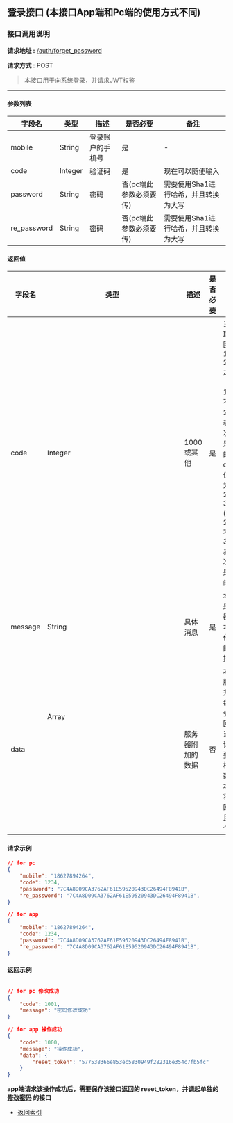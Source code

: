 ## 登录接口 (本接口App端和Pc端的使用方式不同)

### 接口调用说明

__请求地址 :__ [/auth/forget_password](#)

__请求方式 :__ POST

> 本接口用于向系统登录，并请求JWT权鉴

--------------------------------------

#### 参数列表

|字段名|类型|描述|是否必要|备注|
|-|-|-|-|-|
|mobile|String|登录账户的手机号|是|-|
|code|Integer|验证码|是|现在可以随便输入|
|password|String|密码|否(pc端此参数必须要传)|需要使用Sha1进行哈希，并且转换为大写|
|re_password|String|密码|否(pc端此参数必须要传)|需要使用Sha1进行哈希，并且转换为大写|

#### 返回值

|字段名|类型|描述|是否必要|备注|
|-|-|-|-|-|
|code|Integer|1000 或其他|是|当code取值范围为 1000 - 2000 之间时（包含1000, 不包含2000）表示此次操作是成功的。当code取值范围为 2000 - 3000 (包含2000, 不包含3000)表示此次操作是失败的|
|message|String|具体消息|是|本字段是服务器对于本次操作结果的消息描述|
|data|Array<Object>|服务器附加的数据|否|本字段服务器并不是每次都会返回，大当每次请求需要返回相应的数据时本字段将会返回，并且是一个数组|

#### 请求示例

```json
// for pc
{
	"mobile": "18627894264",
	"code": 1234,
	"password": "7C4A8D09CA3762AF61E59520943DC26494F8941B",
	"re_password": "7C4A8D09CA3762AF61E59520943DC26494F8941B",
}

// for app
{
	"mobile": "18627894264",
	"code": 1234,
	"password": "7C4A8D09CA3762AF61E59520943DC26494F8941B",
	"re_password": "7C4A8D09CA3762AF61E59520943DC26494F8941B",
}

```

#### 返回示例

```json

// for pc 修改成功
{
    "code": 1001,
    "message": "密码修改成功"
}

// for app 操作成功
{
    "code": 1000,
    "message": "操作成功",
    "data": {
        "reset_token": "577538366e853ec5830949f282316e354c7fb5fc"
    }
}

```

**app端请求该操作成功后，需要保存该接口返回的 reset_token，并调起单独的 [修改密码](./reset_password) 的接口**

* [返回索引](../readme.md)

